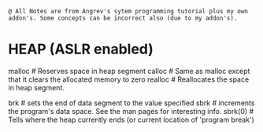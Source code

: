 ```
@ All Notes are from Angrev's sytem programming tutorial plus my own addon's. Some concepts can be incorrect also (due to my addon's).

```

# HEAP (ASLR enabled)

malloc		# Reserves space in heap segment
calloc		# Same as malloc except that it clears the allocated memory to zero
realloc		# Reallocates the space in heap segment.

brk			# sets the end of data segment to the value specified
sbrk		# increments the program's data space. See the man pages for interesting info.
sbrk(0)		# Tells where the heap currently ends (or current location of 'program break')


